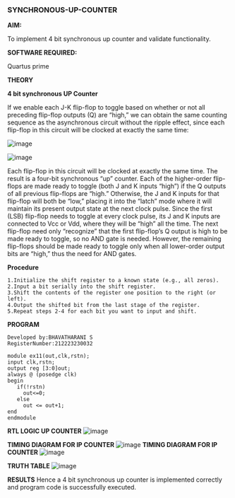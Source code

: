 ### SYNCHRONOUS-UP-COUNTER

**AIM:**

To implement 4 bit synchronous up counter and validate functionality.

**SOFTWARE REQUIRED:**

Quartus prime

**THEORY**

**4 bit synchronous UP Counter**

If we enable each J-K flip-flop to toggle based on whether or not all preceding flip-flop outputs (Q) are “high,” we can obtain the same counting sequence as the asynchronous circuit without the ripple effect, since each flip-flop in this circuit will be clocked at exactly the same time:

![image](https://github.com/naavaneetha/SYNCHRONOUS-UP-COUNTER/assets/154305477/d5db3fa0-e413-404c-b80e-b2f39d82e7e8)


![image](https://github.com/naavaneetha/SYNCHRONOUS-UP-COUNTER/assets/154305477/52cb61eb-d04b-442d-810c-31185a68410b)

Each flip-flop in this circuit will be clocked at exactly the same time.
The result is a four-bit synchronous “up” counter. Each of the higher-order flip-flops are made ready to toggle (both J and K inputs “high”) if the Q outputs of all previous flip-flops are “high.”
Otherwise, the J and K inputs for that flip-flop will both be “low,” placing it into the “latch” mode where it will maintain its present output state at the next clock pulse.
Since the first (LSB) flip-flop needs to toggle at every clock pulse, its J and K inputs are connected to Vcc or Vdd, where they will be “high” all the time.
The next flip-flop need only “recognize” that the first flip-flop’s Q output is high to be made ready to toggle, so no AND gate is needed.
However, the remaining flip-flops should be made ready to toggle only when all lower-order output bits are “high,” thus the need for AND gates.

**Procedure**
```
1.Initialize the shift register to a known state (e.g., all zeros).
2.Input a bit serially into the shift register.
3.Shift the contents of the register one position to the right (or left).
4.Output the shifted bit from the last stage of the register.
5.Repeat steps 2-4 for each bit you want to input and shift.
```
**PROGRAM**
```
Developed by:BHAVATHARANI S
RegisterNumber:212223230032

module ex11(out,clk,rstn);
input clk,rstn;
output reg [3:0]out;
always @ (posedge clk)
begin
   if(!rstn)
     out<=0;
   else 
     out <= out+1;
end
endmodule
```
**RTL LOGIC UP COUNTER**
![image](https://github.com/bhavatharanisiva7418/SYNCHRONOUS-UP-COUNTER/assets/147473922/4d245cb1-dd90-4edf-9554-7a77b7ea116f)

**TIMING DIAGRAM FOR IP COUNTER**
![image](https://github.com/bhavatharanisiva7418/SYNCHRONOUS-UP-COUNTER/assets/147473922/8bf20f7a-2371-40a2-88af-9d40c4b598f4)
**TIMING DIAGRAM FOR IP COUNTER**
![image](https://github.com/bhavatharanisiva7418/SYNCHRONOUS-UP-COUNTER/assets/147473922/1612d904-87df-49a2-a374-12dea2e5acef)

**TRUTH TABLE**
![image](https://github.com/bhavatharanisiva7418/SYNCHRONOUS-UP-COUNTER/assets/147473922/e322a846-dcd4-4fe0-897f-95f9908b51b9)

**RESULTS**
Hence a 4 bit synchronous up counter is implemented correctly and program code is successfully executed.
